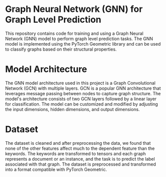 # Graph Neural Network (GNN) for Graph Level Prediction
This repository contains code for training and using a Graph Neural Network (GNN) model to perform graph level prediction tasks. The GNN model is implemented using the PyTorch Geometric library and can be used to classify graphs based on their structural properties.

# Model Architecture
The GNN model architecture used in this project is a Graph Convolutional Network (GCN) with multiple layers. GCN is a popular GNN architecture that leverages message passing between nodes to capture graph structure. The model's architecture consists of two GCN layers followed by a linear layer for classification. The model can be customized and modified by adjusting the input dimensions, hidden dimensions, and output dimensions.

# Dataset
The dataset is cleaned and after preprocessing the data, we found that none of the other features affect much to the dependent feature than the keywords. The keywords are transformed to tensors and each graph represents a document or an instance, and the task is to predict the label associated with that graph. The dataset is preprocessed and transformed into a format compatible with PyTorch Geometric.
